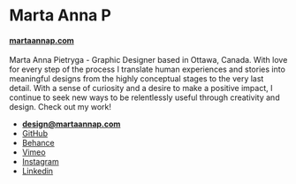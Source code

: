 # Marta Anna P

#### [martaannap.com](https://martaannap.com)

Marta Anna Pietryga - Graphic Designer based in Ottawa, Canada.
With love for every step of the process I translate human experiences and stories into meaningful designs from the highly conceptual stages to the very last detail. With a sense of curiosity and a desire to make a positive impact, I continue to seek new ways to be relentlessly useful through creativity and design. Check out my work!

- **[design@martaannap.com](mailto:design@martaannap.com)**
 - [GitHub](https://github.com/martaannap)
 - [Behance](https://www.behance.net/martaannap)
 - [Vimeo](https://vimeo.com/martaannap)
 - [Instagram](https://www.instagram.com/martaannap/)
 - [Linkedin](https://www.linkedin.com/in/marta-anna-pietryga/)
